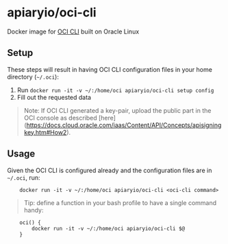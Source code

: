 # apiaryio/oci-cli

Docker image for [OCI CLI](https://github.com/oracle/oci-cli) built on Oracle Linux

## Setup

These steps will result in having OCI CLI configuration files in your home directory (`~/.oci`):

1. Run ```docker run -it -v ~/:/home/oci apiaryio/oci-cli setup config```
1. Fill out the requested data

> Note: If OCI CLI generated a key-pair, upload the public part in the OCI console as described [here]     (https://docs.cloud.oracle.com/iaas/Content/API/Concepts/apisigningkey.htm#How2).

## Usage

Given the OCI CLI is configured already and the configuration files are in `~/.oci`, run:

```
    docker run -it -v ~/:/home/oci apiaryio/oci-cli <oci-cli command>
```

> Tip: define a function in your bash profile to have a single command handy:

```
    oci() {
        docker run -it -v ~/:/home/oci apiaryio/oci-cli $@
    }
```
